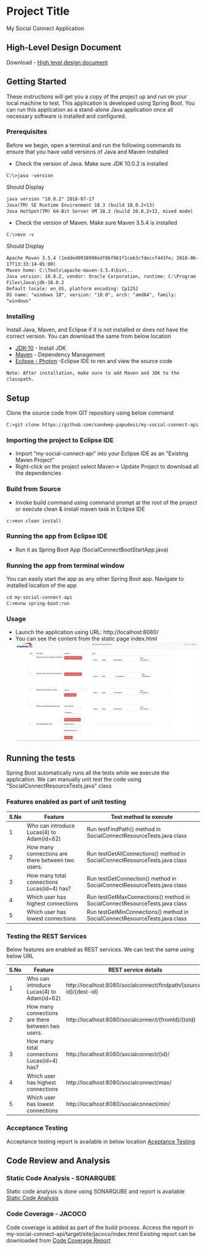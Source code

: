 # Project Title

My Social Connect Application 

## High-Level Design Document
Download  - [High level design document](./documentation/01_High_Level_Design_SocialConnect_FINAL.docx)

## Getting Started

These instructions will get you a copy of the project up and run on your local machine to test. This application is developed using Spring Boot. You can run this application as a stand-alone Java application once all necessary software is installed and configured.

### Prerequisites

Before we begin, open a terminal and run the following commands to ensure that you have valid versions of Java and Maven installed

* Check the version of Java. Make sure JDK 10.0.2 is installed
```
C:\>java -version
```
Should Display

```
java version "10.0.2" 2018-07-17
Java(TM) SE Runtime Environment 18.3 (build 10.0.2+13)
Java HotSpot(TM) 64-Bit Server VM 18.3 (build 10.0.2+13, mixed mode)
```

* Check the version of Maven. Make sure Maven 3.5.4 is installed
```
C:\>mvn -v
```
Should Display

```
Apache Maven 3.5.4 (1edded0938998edf8bf061f1ceb3cfdeccf443fe; 2018-06-17T13:33:14-05:00)
Maven home: C:\Tools\apache-maven-3.5.4\bin\..
Java version: 10.0.2, vendor: Oracle Corporation, runtime: C:\Program Files\Java\jdk-10.0.2
Default locale: en_US, platform encoding: Cp1252
OS name: "windows 10", version: "10.0", arch: "amd64", family: "windows"
```

### Installing

Install Java, Maven, and Eclipse if it is not installed or does not have the correct version. You can download the same from below location


* [JDK-10](http://www.oracle.com/technetwork/java/javase/downloads/jdk10-downloads-4416644.html) - Install JDK
* [Maven](https://maven.apache.org/) - Dependency Management
* [Eclipse - Photon](https://www.eclipse.org/downloads/) -Eclipse IDE to ren and view the source code

```
Note: After installation, make sure to add Maven and JDK to the classpath.
```

## Setup

Clone the source code from GIT repository using below command

```
C:>git clone https://github.com/sandeep-papudesi/my-social-connect-api
```

### Importing the project to Eclipse IDE
* Import “my-social-connect-api” into your Eclipse IDE as an "Existing Maven Project"
* Right-click on the project select Maven-> Update Project to download all the dependencies

### Build from Source
* Invoke build command using command prompt at the root of the project or execute clean & install maven task in Eclipse IDE

```
c:>mvn clean install
```

### Running the app from Eclipse IDE
* Run it as Spring Boot App (SocialConnectBootStartApp.java)

### Running the app from terminal window
You can easily start the app as any other Spring Boot app. Navigate to installed location of the app

```
cd my-social-connect-api
C:>mvnw spring-boot:run
```

### Usage
* Launch the application using URL: http://localhost:8080/
* You can see the content from the static page index.html
![Social Connect](./documentation/MySocialConnect.png)


## Running the tests

Spring Boot automatically runs all the tests while we execute the application. We can manually unit test the code using "SocialConnectResourceTests.java" class

### Features enabled as part of unit testing

| S.No  | Feature  		| Test method to execute |
|-------| ------------- | -----------------------|
|   1   | Who can introduce Lucas(4) to Adam(id=62)  | Run testFindPath() method in SocialConnectResourceTests.java class  |
|   2   | How many connections are there between two users.  | Run testGetAllConnections() method in SocialConnectResourceTests.java class  |
|   3   | How many total connections  Lucas(id=4) has?  | Run testGetConnection() method in SocialConnectResourceTests.java class  |
|   4   | Which user has highest connections  | Run testGetMaxConnections() method in SocialConnectResourceTests.java class  |
|   5   | Which user has lowest connections | Run testGetMinConnections() method in SocialConnectResourceTests.java class  |

### Testing the REST Services
Below features are enabled as REST services. We can test the same using below URL 

| S.No  | Feature  		| REST service details|
|-------| ------------- | -----------------------|
|   1   | Who can introduce Lucas(4) to Adam(id=62)  |  http://localhost:8080/socialconnect/findpath/{source-id}/{dest-id}  |
|   2   | How many connections are there between two users.  | http://localhost:8080/socialconnect/{fromId}/{toId}  |
|   3   | How many total connections  Lucas(id=4) has?  | http://localhost:8080/socialconnect/{id}/  |
|   4   | Which user has highest connections  |  http://localhost:8080/socialconnect/max/  |
|   5   | Which user has lowest connections | http://localhost:8080/socialconnect/min/  |


### Acceptance Testing 
Acceptance testing report is available in below location
[Aceptance Testing](./documentation/04_Acceptance-Testing-Report.docx)

## Code Review and Analysis

### Static Code Analysis - SONARQUBE
Static code analysis is done using SONARQUBE and report is available
[Static Code Analysis](./documentation/02_Static-Code-Analysis.docx)

### Code Coverage - JACOCO
Code coverage is added as part of the build process. Access the report in my-social-connect-api/target/site/jacoco/index.html
Existing report can be downloaded from [Code Coverage Report](./documentation/03_code-coverage-jacoco.zip)

